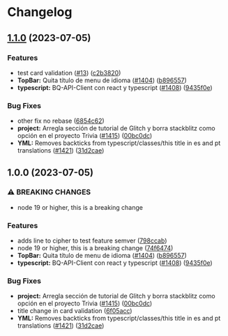 # Changelog

## [1.1.0](https://github.com/unjust/bootcamp/compare/bootcamp-v1.0.0...bootcamp-v1.1.0) (2023-07-05)


### Features

* test card validation ([#13](https://github.com/unjust/bootcamp/issues/13)) ([c2b3820](https://github.com/unjust/bootcamp/commit/c2b382042e32a175c27d84ebe4d733d3ea1a817a))
* **TopBar:** Quita título de menu de idioma ([#1404](https://github.com/unjust/bootcamp/issues/1404)) ([b896557](https://github.com/unjust/bootcamp/commit/b896557efe13d5799f5168a0f41a51761781273e))
* **typescript:** BQ-API-Client con react y typescript ([#1408](https://github.com/unjust/bootcamp/issues/1408)) ([9435f0e](https://github.com/unjust/bootcamp/commit/9435f0e049963ea20e48641ea5414af8e6084115))


### Bug Fixes

* other fix no rebase ([6854c62](https://github.com/unjust/bootcamp/commit/6854c627e02ffb589be1e3fbe52927eee53131e6))
* **project:** Arregla sección de tutorial de Glitch y borra stackblitz como opción en el proyecto Trivia ([#1415](https://github.com/unjust/bootcamp/issues/1415)) ([00bc0dc](https://github.com/unjust/bootcamp/commit/00bc0dc2cff19f28d3ab7be16e199af164f390de))
* **YML:** Removes backticks from typescript/classes/this title in es and pt translations ([#1421](https://github.com/unjust/bootcamp/issues/1421)) ([31d2cae](https://github.com/unjust/bootcamp/commit/31d2cae9d565cf314068b4d8e9a592ec97334132))

## 1.0.0 (2023-07-05)


### ⚠ BREAKING CHANGES

* node 19 or higher, this is a breaking change

### Features

* adds line to cipher to test feature semver ([798ccab](https://github.com/unjust/bootcamp/commit/798ccab739ac693590f30142e2f62a6bed07b019))
* node 19 or higher, this is a breaking change ([74f6474](https://github.com/unjust/bootcamp/commit/74f64745adf45536a46a5fa3dbe84498d6138b0c))
* **TopBar:** Quita título de menu de idioma ([#1404](https://github.com/unjust/bootcamp/issues/1404)) ([b896557](https://github.com/unjust/bootcamp/commit/b896557efe13d5799f5168a0f41a51761781273e))
* **typescript:** BQ-API-Client con react y typescript ([#1408](https://github.com/unjust/bootcamp/issues/1408)) ([9435f0e](https://github.com/unjust/bootcamp/commit/9435f0e049963ea20e48641ea5414af8e6084115))


### Bug Fixes

* **project:** Arregla sección de tutorial de Glitch y borra stackblitz como opción en el proyecto Trivia ([#1415](https://github.com/unjust/bootcamp/issues/1415)) ([00bc0dc](https://github.com/unjust/bootcamp/commit/00bc0dc2cff19f28d3ab7be16e199af164f390de))
* title change in card validation ([6f05acc](https://github.com/unjust/bootcamp/commit/6f05acc29e5d4f402042d5b45870f3ba155ad82f))
* **YML:** Removes backticks from typescript/classes/this title in es and pt translations ([#1421](https://github.com/unjust/bootcamp/issues/1421)) ([31d2cae](https://github.com/unjust/bootcamp/commit/31d2cae9d565cf314068b4d8e9a592ec97334132))
